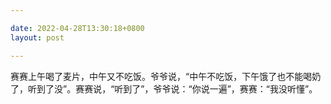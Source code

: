 ```yaml
---

date: 2022-04-28T13:30:18+0800
layout: post

---
```


赛赛上午喝了麦片，中午又不吃饭。爷爷说，“中午不吃饭，下午饿了也不能喝奶了，听到了没”。赛赛说，“听到了”，爷爷说：“你说一遍”，赛赛：“我没听懂”。
